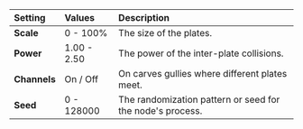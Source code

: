 | Setting      | Values      | Description                                               |
| :----------- | :---------- | :-------------------------------------------------------- |
| **Scale**    | 0 - 100% | The size of the plates.                                   |
| **Power**    | 1.00 - 2.50 | The power of the inter-plate collisions.                  |
| **Channels** | On / Off    | On carves gullies where different plates meet.     |
| **Seed**     | 0 - 128000  | The randomization pattern or seed for the node's process. |


<!--examples-->
